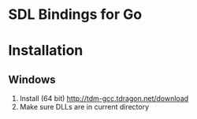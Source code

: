 SDL Bindings for Go
===================

Installation
============

Windows
-------

1. Install (64 bit) http://tdm-gcc.tdragon.net/download
2. Make sure DLLs are in current directory
